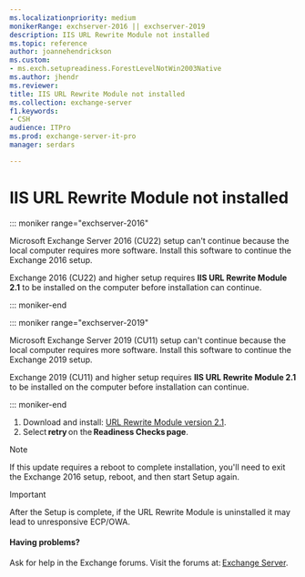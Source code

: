 ```yaml
---
ms.localizationpriority: medium
monikerRange: exchserver-2016 || exchserver-2019
description: IIS URL Rewrite Module not installed 
ms.topic: reference
author: joannehendrickson
ms.custom:
- ms.exch.setupreadiness.ForestLevelNotWin2003Native
ms.author: jhendr
ms.reviewer: 
title: IIS URL Rewrite Module not installed 
ms.collection: exchange-server
f1.keywords:
- CSH
audience: ITPro
ms.prod: exchange-server-it-pro
manager: serdars

---
```

# IIS URL Rewrite Module not installed  

::: moniker range="exchserver-2016"

Microsoft Exchange Server 2016 (CU22) setup can't continue because the local computer requires more software. Install this software to continue the Exchange 2016 setup. 

Exchange 2016 (CU22) and higher setup requires **IIS URL Rewrite Module 2.1** to be installed on the computer before installation can continue. 

::: moniker-end


::: moniker range="exchserver-2019"

Microsoft Exchange Server 2019 (CU11) setup can't continue because the local computer requires more software. Install this software to continue the Exchange 2019 setup. 

Exchange 2019 (CU11) and higher setup requires **IIS URL Rewrite Module 2.1** to be installed on the computer before installation can continue. 


::: moniker-end

1. Download and install:  [URL Rewrite Module version 2.1](https://www.iis.net/downloads/microsoft/url-rewrite).
2. Select **retry** on the **Readiness Checks page**. 


>[!Note]
>If this update requires a reboot to complete installation, you'll need to exit the Exchange 2016 setup, reboot, and then start Setup again. 

 
>[!Important]
>After the Setup is complete, if the URL Rewrite Module is uninstalled it may lead to unresponsive ECP/OWA. 

#### Having problems?
Ask for help in the Exchange forums. Visit the forums at: [Exchange Server](https://social.technet.microsoft.com/forums/office/home?category=exchangeserver). 